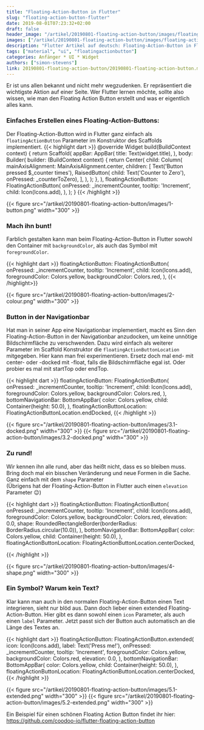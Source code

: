```yaml
---
title: "Floating-Action-Button in Flutter"
slug: "floating-action-button-flutter" 
date: 2019-08-01T07:23:32+02:00
draft: false
header_image: "/artikel/20190801-floating-action-button/images/floating-action-button.png"
images: ["/artikel/20190801-floating-action-button/images/floating-action-button.png"]
description: "Flutter Artikel auf deutsch: Floating-Action-Button in Flutter anzeigen und gestalten."
tags: ["material", "ui", "floatingactionbutton"]
categories: Anfänger * UI * Widget
authors: ["simon-stevens"]
link: 20190801-floating-action-button/20190801-floating-action-button.md
---
```

Er ist uns allen bekannt und nicht mehr wegzudenken. Er repräsentiert die wichtigste Aktion auf einer Seite. Wer Flutter lernen möchte, sollte also wissen, wie man den Floating Action Button erstellt und was er eigentlich alles kann.

### Einfaches Erstellen eines Floating-Action-Buttons:

Der Floating-Action-Button wird in Flutter ganz einfach als `floatingActionButton` Parameter im Konstruktor des Scaffolds implementiert.
{{< highlight dart >}}
@override
Widget build(BuildContext context) {
  return Scaffold(
    appBar: AppBar(
      title: Text(widget.title),
    ),
    body: Builder(
      builder: (BuildContext context) {
        return Center(
          child: Column(
            mainAxisAlignment: MainAxisAlignment.center,
            children: <Widget>[
              Text('Button pressed $_counter times'),
              RaisedButton(
                  child: Text('Counter to Zero'), onPressed: _counterToZero),
            ],
          ),
        );
      },
    ),
    floatingActionButton: FloatingActionButton(
      onPressed: _incrementCounter,
      tooltip: 'Increment',
      child: Icon(Icons.add),
    ),
  );
}
{{< /highlight >}}

{{< figure src="/artikel/20190801-floating-action-button/images/1-button.png" width="300" >}}



### Mach ihn bunt!

Farblich gestalten kann man beim Floating-Action-Button in Flutter sowohl den Container mit `backgroundColor`, als auch das Symbol mit `foregroundColor`.




{{< highlight dart >}}
floatingActionButton: FloatingActionButton(
  onPressed: _incrementCounter,
  tooltip: 'Increment',
  child: Icon(Icons.add),
  foregroundColor: Colors.yellow,
  backgroundColor: Colors.red,
),
{{< /highlight>}}

{{< figure src="/artikel/20190801-floating-action-button/images/2-colour.png" width="300" >}}




### Button in der Navigationbar

Hat man in seiner App eine Navigationbar implementiert, macht es Sinn den Floating-Action-Button in der Navigationbar anzudocken, um keine unnötige Bildschirmfläche zu verschwenden. Dazu wird einfach als weiterer Parameter im Scaffold Konstruktor die `floatingActionButtonLocation` mitgegeben. Hier kann man frei experimentieren. Ersetz doch mal end- mit center- oder -docked mit -float, falls die Bildschirmfläche egal ist. Oder probier es mal mit startTop oder endTop.

{{< highlight dart >}}
floatingActionButton: FloatingActionButton(
  onPressed: _incrementCounter,
  tooltip: 'Increment',
  child: Icon(Icons.add),
  foregroundColor: Colors.yellow,
  backgroundColor: Colors.red,
),
bottomNavigationBar: BottomAppBar(
  color: Colors.yellow,
  child: Container(height: 50.0),
),
floatingActionButtonLocation: FloatingActionButtonLocation.endDocked,
{{< /highlight >}}

{{< figure src="/artikel/20190801-floating-action-button/images/3.1-docked.png" width="300" >}}  {{< figure src="/artikel/20190801-floating-action-button/images/3.2-docked.png" width="300" >}}


### Zu rund!


Wir kennen ihn alle rund, aber das heißt nicht, dass es so bleiben muss. Bring doch mal ein bisschen Veränderung und neue Formen in die Sache. Ganz einfach mit dem `shape` Parameter<br>
(Übrigens hat der Floating-Action-Button in Flutter auch einen `elevation` Parameter :wink:)


{{< highlight dart >}}
floatingActionButton: FloatingActionButton(
  onPressed: _incrementCounter,
  tooltip: 'Increment',
  child: Icon(Icons.add),
  foregroundColor: Colors.yellow,
  backgroundColor: Colors.red,
  elevation: 0.0,
  shape: RoundedRectangleBorder(borderRadius: BorderRadius.circular(10.0)),
),
bottomNavigationBar: BottomAppBar(
  color: Colors.yellow,
  child: Container(height: 50.0),
),
floatingActionButtonLocation: FloatingActionButtonLocation.centerDocked,

{{< /highlight >}}

{{< figure src="/artikel/20190801-floating-action-button/images/4-shape.png" width="300" >}}


### Ein Symbol? Warum kein Text?

Klar kann man auch in den normalen Floating-Action-Button einen Text integrieren, sieht nur blöd aus. Dann doch lieber einen extended Floating-Action-Button. Hier gibt es dann sowohl einen `icon` Parameter, als auch einen `label` Parameter. Jetzt passt sich der Button auch automatisch an die Länge des Textes an.


{{< highlight dart >}}
floatingActionButton: FloatingActionButton.extended(
  icon: Icon(Icons.add),
  label: Text('Press me!'),
  onPressed: _incrementCounter,
  tooltip: 'Increment',
  foregroundColor: Colors.yellow,
  backgroundColor: Colors.red,
  elevation: 0.0,
),
bottomNavigationBar: BottomAppBar(
  color: Colors.yellow,
  child: Container(height: 50.0),
),
floatingActionButtonLocation: FloatingActionButtonLocation.centerDocked,
{{< /highlight >}}

{{< figure src="/artikel/20190801-floating-action-button/images/5.1-extended.png" width="300" >}}  {{< figure src="/artikel/20190801-floating-action-button/images/5.2-extended.png" width="300" >}}

Ein Beispiel für einen schönen Floating Action Button findet ihr hier: https://github.com/coodoo-io/flutter-floating-action-button

  

 